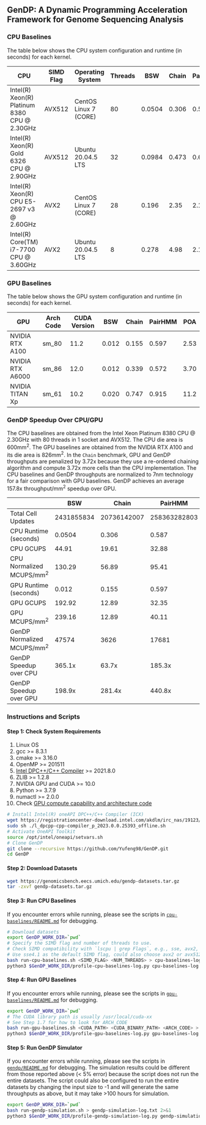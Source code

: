 ## GenDP: A Dynamic Programming Acceleration Framework for Genome Sequencing Analysis

### CPU Baselines

The table below shows the CPU system configuration and runtime (in seconds) for each kernel.

| CPU                                          | SIMD Flag | Operating System       | Threads | BSW    | Chain | PairHMM | POA   |
| -------------------------------------------- | --------- | --------------------- | ------- | -----  | ----- | ------- | ----- |
| Intel(R) Xeon(R) Platinum 8380 CPU @ 2.30GHz | AVX512    | CentOS Linux 7 (CORE) | 80      | 0.0504 | 0.306 | 0.587   | 16.6  |
| Intel(R) Xeon(R) Gold 6326 CPU @ 2.90GHz     | AVX512    | Ubuntu 20.04.5 LTS    | 32      | 0.0984 | 0.473 | 0.678   | 34.3  |
| Intel(R) Xeon(R) CPU E5-2697 v3 @ 2.60GHz    | AVX2      | CentOS Linux 7 (CORE) | 28      | 0.196  | 2.35  | 2.13    | 41.7  |
| Intel(R) Core(TM) i7-7700 CPU @ 3.60GHz      | AVX2      | Ubuntu 20.04.5 LTS    | 8       | 0.278  | 4.98  | 2.13    | 90.1  |


### GPU Baselines

The table below shows the GPU system configuration and runtime (in seconds) for each kernel.

| GPU                | Arch Code | CUDA Version | BSW   | Chain | PairHMM | POA  |
| ------------------ | --------- | ---- | ----- | ----- | ------  | ---- |
| NVIDIA RTX A100    | sm_80     | 11.2 | 0.012 | 0.155 | 0.597   | 2.53 |
| NVIDIA RTX A6000   | sm_86     | 12.0 | 0.012 | 0.339 | 0.572   | 3.70 |
| NVIDIA TITAN Xp    | sm_61     | 10.2 | 0.020 | 0.747 | 0.915   | 11.2 |

### GenDP Speedup Over CPU/GPU

The CPU baselines are obtained from the Intel Xeon Platinum 8380 CPU @ 2.30GHz with 80 threads in 1 socket and AVX512. The CPU die area is 600mm<sup>2</sup>. The GPU baselines are obtained from the NVIDIA RTX A100 and its die area is 826mm<sup>2</sup>. In the `Chain` benchmark, GPU and GenDP throughputs are penalized by 3.72x because they use a re-ordered chaining algorithm and compute 3.72x more cells than the CPU implementation. The CPU baselines and GenDP throughputs are normalized to 7nm technology for a fair comparison with GPU baselines. GenDP achieves an average 157.8x throughput/mm<sup>2</sup> speedup over GPU.

|                             | BSW         | Chain       | PairHMM       | POA           |
| --------------------------- | ----------- | ----------- | ------------- | ------------- |
| Total Cell Updates          | 2431855834  | 20736142007 | 258363282803  | 6448581509    |
| CPU Runtime (seconds)       | 0.0504      | 0.306       | 0.587         | 16.6          |
| CPU GCUPS                   | 44.91       | 19.61       | 32.88         | 14.51         |
| CPU Normalized MCUPS/mm<sup>2</sup>    | 130.29      | 56.89       | 95.41         | 42.11         |
| GPU Runtime (seconds)       | 0.012       | 0.155       | 0.597         | 2.53          |
| GPU GCUPS                   | 192.92      | 12.89       | 32.35         | 95.13         | 
| GPU MCUPS/mm<sup>2</sup>    | 239.16      | 12.89       | 40.11         | 117.94        |
| GenDP Normalized MCUPS/mm<sup>2</sup>  | 47574       | 3626        | 17681         | 2965          |
| GenDP Speedup over CPU      | 365.1x      | 63.7x       | 185.3x        | 70.4x         |
| GenDP Speedup over GPU      | 198.9x      | 281.4x      | 440.8x        | 25.1x         |


### Instructions and Scripts

#### Step 1: Check System Requirements

1. Linux OS
2. gcc >= 8.3.1
3. cmake >= 3.16.0
4. OpenMP >= 201511
5. [Intel DPC++/C++ Compiler](https://www.intel.com/content/www/us/en/developer/articles/tool/oneapi-standalone-components.html#dpcpp-cpp) >= 2021.8.0
6. ZLIB >= 1.2.8
7. NVIDIA GPU and CUDA >= 10.0
8. Python >= 3.7.9
9. numactl >= 2.0.0
10. Check [GPU compute capability and architecture code](https://developer.nvidia.com/cuda-gpus) 

```bash
# Install Intel(R) oneAPI DPC++/C++ Compiler (ICX)
wget https://registrationcenter-download.intel.com/akdlm/irc_nas/19123/l_dpcpp-cpp-compiler_p_2023.0.0.25393_offline.sh
sudo sh ./l_dpcpp-cpp-compiler_p_2023.0.0.25393_offline.sh
# Activate OneAPI Toolkit
source /opt/intel/oneapi/setvars.sh
# Clone GenDP
git clone --recursive https://github.com/Yufeng98/GenDP.git
cd GenDP
```

#### Step 2: Download Datasets

```bash
wget https://genomicsbench.eecs.umich.edu/gendp-datasets.tar.gz
tar -zxvf gendp-datasets.tar.gz
```

#### Step 3: Run CPU Baselines

If you encounter errors while running, please see the scripts in <a href="https://github.com/Yufeng98/GenDP/blob/main/cpu-baselines/README.md">`cpu-baselines/README.md`</a> for debugging.

```bash
# Download datasets
export GenDP_WORK_DIR=`pwd`
# Specify the SIMD flag and number of threads to use.
# Check SIMD compatibility with `lscpu | grep Flags`, e.g., sse, avx2, avx512
# Use sse4.1 as the default SIMD flag, could also choose avx2 or avx512
bash run-cpu-baselines.sh <SIMD_FLAG> <NUM_THREADS> > cpu-baselines-log.txt 2>&1
python3 $GenDP_WORK_DIR/profile-cpu-baselines-log.py cpu-baselines-log.txt
```

#### Step 4: Run GPU Baselines

If you encounter errors while running, please see the scripts in <a href="https://github.com/Yufeng98/GenDP/blob/main/gpu-baselines/README.md">`gpu-baselines/README.md`</a> for debugging.

```bash
export GenDP_WORK_DIR=`pwd`
# The CUDA library path is usually /usr/local/cuda-xx
# See Step 1.7 for how to look for ARCH_CODE
bash run-gpu-baselines.sh <CUDA_PATH> <CUDA_BINARY_PATH> <ARCH_CODE> > gpu-baselines-log.txt 2>&1
python3 $GenDP_WORK_DIR/profile-gpu-baselines-log.py gpu-baselines-log.txt
```

#### Step 5: Run GenDP Simulator

If you encounter errors while running, please see the scripts in <a href="https://github.com/Yufeng98/GenDP/blob/main/gendp/README.md">`gendp/README.md`</a> for debugging. The simulation results could be different from those reported above (< 5% error) because the script does not run the entire datasets. The script could also be configured to run the entire datasets by changing the input size to -1 and will generate the same throughputs as above, but it may take >100 hours for simulation. 

```bash
export GenDP_WORK_DIR=`pwd`
bash run-gendp-simulation.sh > gendp-simulation-log.txt 2>&1
python3 $GenDP_WORK_DIR/profile-gendp-simulation-log.py gendp-simulation-log.txt
```
